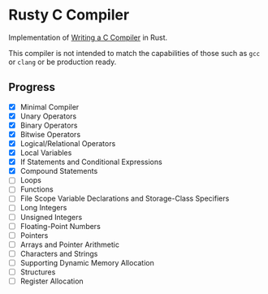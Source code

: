 # Rusty C Compiler

Implementation of [Writing a C Compiler](https://www.oreilly.com/library/view/writing-a-c/9781098182229/) in Rust.

This compiler is not intended to match the capabilities of those such as `gcc` or `clang` or be production ready.

## Progress

- [x] Minimal Compiler
- [x] Unary Operators
- [x] Binary Operators
- [x] Bitwise Operators
- [x] Logical/Relational Operators
- [x] Local Variables
- [x] If Statements and Conditional Expressions
- [x] Compound Statements
- [ ] Loops
- [ ] Functions
- [ ] File Scope Variable Declarations and Storage-Class Specifiers
- [ ] Long Integers
- [ ] Unsigned Integers
- [ ] Floating-Point Numbers
- [ ] Pointers
- [ ] Arrays and Pointer Arithmetic
- [ ] Characters and Strings
- [ ] Supporting Dynamic Memory Allocation
- [ ] Structures
- [ ] Register Allocation
